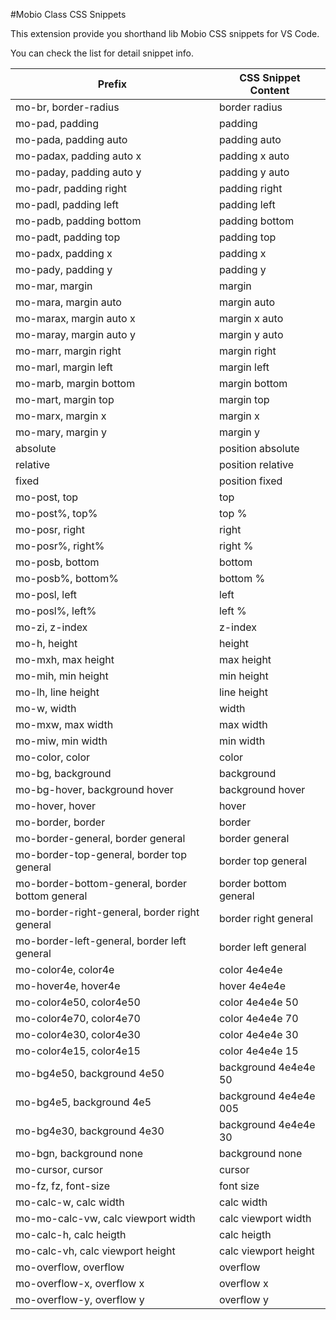 #Mobio Class CSS Snippets

This extension provide you shorthand lib Mobio CSS snippets for VS Code.

You can check the list for detail snippet info.

| Prefix | CSS Snippet Content |
| ------ | ------ |
| mo-br, border-radius  | border radius |
| mo-pad, padding | padding |
| mo-pada, padding auto | padding auto |
| mo-padax, padding auto x | padding x auto |
| mo-paday, padding auto y | padding y auto |
| mo-padr, padding right | padding right |
| mo-padl, padding left | padding left |
| mo-padb, padding bottom | padding bottom |
| mo-padt, padding top | padding top |
| mo-padx, padding x | padding x |
| mo-pady, padding y | padding y |
| mo-mar, margin | margin |
| mo-mara, margin auto | margin auto |
| mo-marax, margin auto x | margin x auto |
| mo-maray, margin auto y | margin y auto |
| mo-marr, margin right | margin right |
| mo-marl, margin left | margin left |
| mo-marb, margin bottom | margin bottom |
| mo-mart, margin top | margin top |
| mo-marx, margin x | margin x |
| mo-mary, margin y | margin y |
| absolute | position absolute |
| relative | position relative |
| fixed | position fixed |
| mo-post, top | top |
| mo-post%, top% | top % |
| mo-posr, right | right |
| mo-posr%, right% | right % |
| mo-posb, bottom | bottom |
| mo-posb%, bottom% | bottom % |
| mo-posl, left | left |
| mo-posl%, left% | left % |
| mo-zi, z-index | z-index |
| mo-h, height | height |
| mo-mxh, max height | max height |
| mo-mih, min height | min height |
| mo-lh, line height | line height |
| mo-w, width | width |
| mo-mxw, max width | max width |
| mo-miw, min width | min width |
| mo-color, color | color |
| mo-bg, background | background |
| mo-bg-hover, background hover | background hover |
| mo-hover, hover | hover |
| mo-border, border | border |
| mo-border-general, border general | border general|
| mo-border-top-general, border top general | border top general|
| mo-border-bottom-general, border bottom general | border bottom general|
| mo-border-right-general, border right general | border right general|
| mo-border-left-general, border left general | border left general|
| mo-color4e, color4e | color 4e4e4e |
| mo-hover4e, hover4e | hover 4e4e4e |
| mo-color4e50, color4e50 | color 4e4e4e 50 |
| mo-color4e70, color4e70 | color 4e4e4e 70 |
| mo-color4e30, color4e30 | color 4e4e4e 30 |
| mo-color4e15, color4e15 | color 4e4e4e 15 |
| mo-bg4e50, background 4e50 | background 4e4e4e 50 |
| mo-bg4e5, background 4e5 | background 4e4e4e 005 |
| mo-bg4e30, background 4e30 | background 4e4e4e 30 |
| mo-bgn, background none | background none |
| mo-cursor, cursor | cursor |
| mo-fz, fz, font-size  | font size |
| mo-calc-w, calc width | calc width |
| mo-mo-calc-vw, calc viewport width | calc viewport width |
| mo-calc-h, calc heigth | calc heigth |
| mo-calc-vh, calc viewport height | calc viewport height |
| mo-overflow, overflow | overflow |
| mo-overflow-x, overflow x | overflow x |
| mo-overflow-y, overflow y | overflow y |